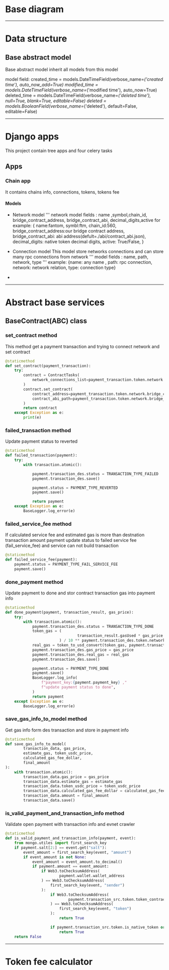 # Base diagram
---------------
# Data structure

## Base abstract model
Base abstract model inherit all models from this model

model field:
    created_time = models.DateTimeField(verbose_name=_('created time'), auto_now_add=True)
    modified_time = models.DateTimeField(verbose_name=_('modified time'), auto_now=True)
    deleted_time = models.DateTimeField(verbose_name=_('deleted time'), null=True, blank=True, editable=False)
    deleted = models.BooleanField(verbose_name=_('deleted'), default=False, editable=False)

--------------------
# Django apps
This project contain tree apps and four celery tasks
## Apps
### Chain app
It contains chains info, connections, tokens, tokens fee

#### Models
* Network model
''' network model fields : name ,symbol,chain_id, bridge_contract_address, bridge_contract_abi, decimal_digits,active
for example: {
name:fantom, symbl:ftm, 
chain_id:560, bridge_contract_address:our bridge contract address,
bridge_contract_abi: abi address(defult=./abi/contract_abi.json),
decimal_digits: native token decimal digits,
active: True/False,
}

* Connection model
This model store networks connections and can store many rpc connections from network
''' model fields : name, path, network, type
''' example: {name: any name , path: rpc connection, network: network relation, type: connection type}
* 
---------------
# Abstract base services

## BaseContract(ABC) class


### set_contract method
This method get a payment transaction and trying to connect network and set contract

```python
@staticmethod
def set_contract(payment_transaction):
    try:
        contract = ContractTasks(
            network_connections_list=payment_transaction.token.network.connections.all()
        )
        contract.set_contract(
            contract_address=payment_transaction.token.network.bridge_contract_address,
            contract_abi_path=payment_transaction.token.network.bridge_contract_abi
        )
        return contract
    except Exception as e:
        print(e)
```
### failed_transaction method
Update payment status to reverted
```python
@staticmethod
def failed_transaction(payment):
    try:
        with transaction.atomic():

            payment.transaction_des.status = TRANSACTION_TYPE_FAILED
            payment.transaction_des.save()

            payment.status = PAYMENT_TYPE_REVERTED
            payment.save()

            return payment
    except Exception as e:
        BaseLogger.log_error(e)
```

### failed_service_fee method
If calculated service fee and estimated gas is more than destnation transaction amount 
payment update status to failed service fee (fail_service_fee)
and service can not build transaction

```python
@staticmethod
def failed_service_fee(payment):
    payment.status = PAYMENT_TYPE_FAIL_SERVICE_FEE
    payment.save()
```

### done_payment method
Update payment to done and stor contract transaction gas into payment info

```python
@staticmethod
def done_payment(payment, transaction_result, gas_price):
    try:
        with transaction.atomic():
            payment.transaction_des.status = TRANSACTION_TYPE_DONE
            token_gas = (
                                transaction_result.gasUsed * gas_price
                        ) / 10 ** payment.transaction_des.token.network.decimal_digits
            real_gas = token_to_usd_convert(token_gas, payment.transaction_des.token.network.symbol)
            payment.transaction_des.gas_price = gas_price
            payment.transaction_des.real_gas = real_gas
            payment.transaction_des.save()

            payment.status = PAYMENT_TYPE_DONE
            payment.save()
            BaseLogger.log_info(
                f"payment_key:{payment.payment_key} ,"
                f"update payment status to done",
            )
            return payment
    except Exception as e:
        BaseLogger.log_error(e)
```
### save_gas_info_to_model method
Get gas info form des transaction and store in payment info
```python
@staticmethod
def save_gas_info_to_model(
        transaction_data, gas_price,
        estimate_gas, token_usdc_price,
        calculated_gas_fee_dollar,
        final_amount
):
    with transaction.atomic():
        transaction_data.gas_price = gas_price
        transaction_data.estimate_gas = estimate_gas
        transaction_data.token_usdc_price = token_usdc_price
        transaction_data.calculated_gas_fee_dollar = calculated_gas_fee_dollar
        transaction_data.amount = final_amount
        transaction_data.save()
```

### is_valid_payment_and_transaction_info method
Validate open payment with transaction info and evnet crawler

```python
@staticmethod
def is_valid_payment_and_transaction_info(payment, event):
    from mongo.utiles import first_search_key
    if payment.salt[2:] == event.get("salt"):
        event_amount = first_search_key(event, "amount")
        if event_amount is not None:
            event_amount = event_amount.to_decimal()
            if payment.amount == event_amount:
                if Web3.toChecksumAddress(
                        payment.wallet.wallet_address
                ) == Web3.toChecksumAddress(
                    first_search_key(event, "sender")
                ):
                    if Web3.toChecksumAddress(
                            payment.transaction_src.token.token_contract_address
                    ) == Web3.toChecksumAddress(
                        first_search_key(event, "token")
                    ):
                        return True

                    if payment.transaction_src.token.is_native_token or payment.transaction_des.token.is_native_token:
                        return True
    return False
```



--------
# Token fee calculator

